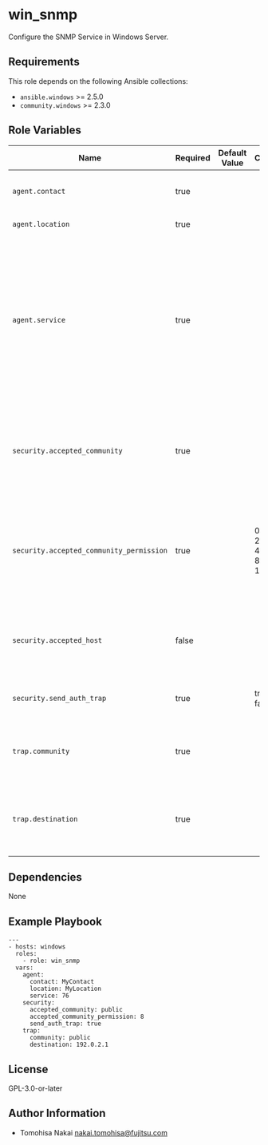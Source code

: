 win_snmp
========

Configure the SNMP Service in Windows Server.

Requirements
------------

This role depends on the following Ansible collections:

- `ansible.windows` >= 2.5.0
- `community.windows` >= 2.3.0

Role Variables
--------------

| Name | Required | Default Value | Choices | Type | Description |
|------|----------|---------------|---------|------|-------------|
| `agent.contact` | true | | | str | Contact name of the managed node and information on how to contact. |
| `agent.location` | true | | | str | Physical location of the managed node. |
| `agent.service` | true | | | int | Any combination of up to five SNMP services. <br> The integer value is derived from the following binary values: <br> <ul> <li>Physical: 0x01</li> <li>DataLink and Subnet: 0x02</li> <li>Internet: 0x04</li> <li>End-to-end: 0x08</li> <li>Application: 0x40</li> </ul> Ex: A combination of "Internet", "End-to-end" and "Application" has a value of 0x4c (76) |
| `security.accepted_community` | true | | | str | Community name from which the computer running SNMP can accept SNMP requests such as GET, SET, GETNEXT, and GETBULK. <br> This parameter can be specified multiple in the Windows GUI, but only one can be specified in this role. |
| `security.accepted_community_permission` | true | | 0 <br> 2 <br> 4 <br> 8 <br> 16 | int | Type of permissions that the `security.accepted_community` has. <br> <ul> <li>0: no permission</li> <li>2: notify permission</li> <li>4: read-only permission</li> <li>8: read/write permission</li> <li>16: read/create permission</li> </ul> |
| `security.accepted_host` | false | | | str | IP address or computer name of the host accepting SNMP packets. <br> This parameter can be specified multiple in the Windows GUI, but only one can be specified in this role.  |
| `security.send_auth_trap` | true | | true <br> false | bool | Whether to send an authentication trap when an unauthorized community or host requests information. |
| `trap.community` | true | | | str | Community name to which SNMP sends traps. <br> This parameter can be specified multiple in the Windows GUI, but only one can be specified in this role. |
| `trap.destination` | true | | | str | IP address or computer name to which SNMP sends traps. <br> This parameter can be specified multiple in the Windows GUI, but only one can be specified in this role. |

Dependencies
------------

None

Example Playbook
----------------

    ---
    - hosts: windows
      roles:
        - role: win_snmp
      vars:
        agent:
          contact: MyContact
          location: MyLocation
          service: 76
        security:
          accepted_community: public
          accepted_community_permission: 8
          send_auth_trap: true
        trap:
          community: public
          destination: 192.0.2.1

License
-------

GPL-3.0-or-later

Author Information
------------------

- Tomohisa Nakai <nakai.tomohisa@fujitsu.com>
